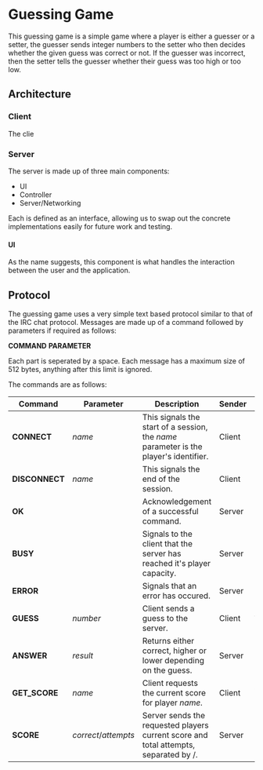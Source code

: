 # Guessing Game

This guessing game is a simple game where a player is either a guesser
or a setter, the guesser sends integer numbers to the setter who then
decides whether the given guess was correct or not. If the guesser was
incorrect, then the setter tells the guesser whether their guess was
too high or too low.

## Architecture
	
### Client

The clie

### Server

The server is made up of three main components:
 - UI
 - Controller
 - Server/Networking
 
Each is defined as an interface, allowing us to swap out the concrete
implementations easily for future work and testing.
 
#### UI
As the name suggests, this component is what handles the interaction
between the user and the application. 

## Protocol

The guessing game uses a very simple text based protocol similar to
that of the IRC chat protocol. Messages are made up of a command
followed by parameters if required as follows:

**COMMAND** **PARAMETER**

Each part is seperated by a space. Each message has a maximum size of
512 bytes, anything after this limit is ignored.

The commands are as follows:

| Command        | Parameter            | Description                                                                           | Sender | Responses                   |
|----------------|----------------------|---------------------------------------------------------------------------------------|--------|-----------------------------|
| **CONNECT**    | *name*               | This signals the start of a session, the *name* parameter is the player's identifier. | Client | **OK**, **BUSY**, **ERROR** |
| **DISCONNECT** | *name*               | This signals the end of the session.                                                  | Client | **OK**, **ERROR**           |
| **OK**         |                      | Acknowledgement of a successful command.                                              | Server |                             |
| **BUSY**       |                      | Signals to the client that the server has reached it's player capacity.               | Server |                             |
| **ERROR**      |                      | Signals that an error has occured.                                                    | Server |                             |
| **GUESS**      | *number*             | Client sends a guess to the server.                                                   | Client | **ANSWER**, **ERROR**       |
| **ANSWER**     | *result*             | Returns either correct, higher or lower depending on the guess.                       | Server |                             |
| **GET_SCORE**  | *name*               | Client requests the current score for player *name*.                                  | Client | **SCORE**, **ERROR**        |
| **SCORE**      | *correct*/*attempts* | Server sends the requested players current score and total attempts, separated by /.  | Server |                             |
